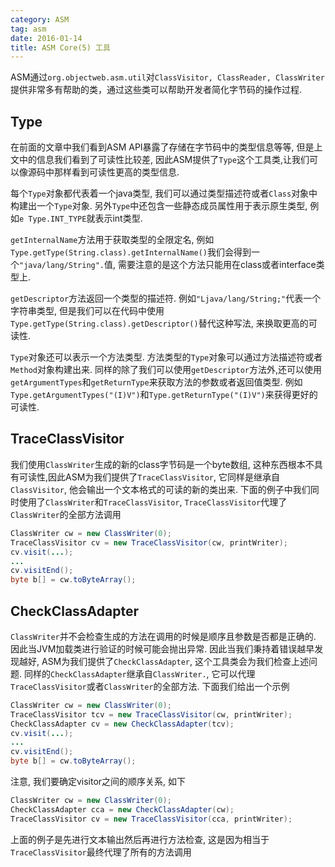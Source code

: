 ```yaml
---
category: ASM
tag: asm
date: 2016-01-14
title: ASM Core(5) 工具
---
```

ASM通过`org.objectweb.asm.util`对`ClassVisitor, ClassReader, ClassWriter`提供非常多有帮助的类，通过这些类可以帮助开发者简化字节码的操作过程.

## Type
在前面的文章中我们看到ASM API暴露了存储在字节码中的类型信息等等, 但是上文中的信息我们看到了可读性比较差, 因此ASM提供了`Type`这个工具类,让我们可以像源码中那样看到可读性更高的类型信息.

每个`Type`对象都代表着一个java类型, 我们可以通过类型描述符或者`Class`对象中构建出一个`Type`对象. 另外`Type`中还包含一些静态成员属性用于表示原生类型, 例如`e Type.INT_TYPE`就表示int类型.

`getInternalName`方法用于获取类型的全限定名, 例如`Type.getType(String.class).getInternalName()`我们会得到一个`"java/lang/String".`值, 需要注意的是这个方法只能用在class或者interface类型上.

`getDescriptor`方法返回一个类型的描述符. 例如`"Ljava/lang/String;"`代表一个字符串类型, 但是我们可以在代码中使用`Type.getType(String.class).getDescriptor()`替代这种写法, 来换取更高的可读性. 

`Type`对象还可以表示一个方法类型. 方法类型的`Type`对象可以通过方法描述符或者`Method`对象构建出来. 同样的除了我们可以使用`getDescriptor`方法外,还可以使用`getArgumentTypes`和`getReturnType`来获取方法的参数或者返回值类型. 例如`Type.getArgumentTypes("(I)V")`和`Type.getReturnType("(I)V")`来获得更好的可读性.


## TraceClassVisitor
我们使用`ClassWriter`生成的新的class字节码是一个byte数组, 这种东西根本不具有可读性,因此ASM为我们提供了`TraceClassVisitor`, 它同样是继承自`ClassVisitor`, 他会输出一个文本格式的可读的新的类出来. 下面的例子中我们同时使用了`ClassWriter`和`TraceClassVisitor`, `TraceClassVisitor`代理了`ClassWriter`的全部方法调用
```java
ClassWriter cw = new ClassWriter(0);
TraceClassVisitor cv = new TraceClassVisitor(cw, printWriter);
cv.visit(...);
...
cv.visitEnd();
byte b[] = cw.toByteArray();
```

## CheckClassAdapter
`ClassWriter`并不会检查生成的方法在调用的时候是顺序且参数是否都是正确的. 因此当JVM加载类进行验证的时候可能会抛出异常. 因此当我们秉持着错误越早发现越好, ASM为我们提供了`CheckClassAdapter`, 这个工具类会为我们检查上述问题. 同样的`CheckClassAdapter`继承自`ClassWriter.`, 它可以代理`TraceClassVisitor`或者`ClassWriter`的全部方法. 下面我们给出一个示例
```java
ClassWriter cw = new ClassWriter(0);
TraceClassVisitor tcv = new TraceClassVisitor(cw, printWriter);
CheckClassAdapter cv = new CheckClassAdapter(tcv);
cv.visit(...);
...
cv.visitEnd();
byte b[] = cw.toByteArray();
```
注意, 我们要确定visitor之间的顺序关系, 如下
```java
ClassWriter cw = new ClassWriter(0);
CheckClassAdapter cca = new CheckClassAdapter(cw);
TraceClassVisitor cv = new TraceClassVisitor(cca, printWriter);
```
上面的例子是先进行文本输出然后再进行方法检查, 这是因为相当于`TraceClassVisitor`最终代理了所有的方法调用







